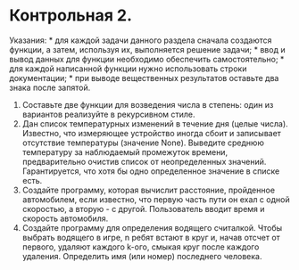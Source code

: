 # Контрольная 2.
Указания:
	* для каждой задачи данного раздела сначала создаются функции, а затем, используя их, выполняется решение задачи;
	* ввод и вывод данных для функции необходимо обеспечить самостоятельно;
	* для каждой написанной функции нужно использовать строки документации;
	* при выводе вещественных результатов оставьте два знака после запятой.
	
1. Составьте две функции для возведения числа в степень: один из вариантов реализуйте в рекурсивном стиле.
2. Дан список температурных изменений в течение дня (целые числа). Известно, что измеряющее устройство иногда сбоит и записывает отсутствие температуры (значение None). Выведите среднюю температуру за наблюдаемый промежуток времени, предварительно очистив список от неопределенных значений. Гарантируется, что хотя бы одно определенное значение в списке есть.
3. Создайте программу, которая вычислит расстояние, пройденное автомобилем, если известно, что первую часть пути он ехал с одной скоростью, а вторую - с другой. Пользователь вводит время и скорость автомобиля.
4. Создайте программу для определения водящего считалкой. Чтобы выбрать водящего в игре, n ребят встают в круг и, начав отсчет от первого, удаляют каждого k-ого, смыкая круг после каждого удаления. Определить имя (или номер) последнего человека.